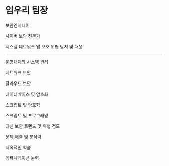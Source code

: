 # 임우리 팀장
보안엔지니어

사이버 보안 전문가

시스템 네트워크 앱 보호
위협 탐지 및 대응


---

운영채재와 시스템 관리

네트워크 보안

클라우드 보안

데이터베이스 및 암호화

스크립트 및 암호화

스크립트 및 프로그래밍

최신 보안 트렌드 및 위협 정도

문제 해결 및 분석력

지속적인 학습

커뮤니케이션 능력
